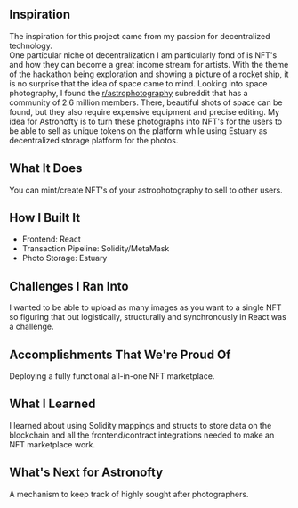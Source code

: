 ## Inspiration
The inspiration for this project came from my passion for decentralized technology.  
One particular niche of decentralization 
I am particularly fond of is NFT's and how they 
can become a great income stream for artists. 
With the theme of the hackathon being 
exploration and showing a picture of a rocket 
ship, it is no surprise that the idea of space 
came to mind. Looking into space photography, I 
found the [r/astrophotography](https://www.reddit.com/r/astrophotography/) 
subreddit that has a community of 2.6 million members. 
There, beautiful shots of space can be found, 
but they also require expensive equipment and 
precise editing. My idea for Astronofty is to 
turn these photographs into NFT's for the users 
to be able to sell as unique tokens on the 
platform while using Estuary as decentralized 
storage platform for the photos.

## What It Does
You can mint/create NFT's of your 
astrophotography to sell to other users. 

## How I Built It
- Frontend: React
- Transaction Pipeline: Solidity/MetaMask
- Photo Storage: Estuary

## Challenges I Ran Into
I wanted to be able to upload as many images as you want to a single NFT so figuring that out logistically, structurally and synchronously in React was a challenge.

## Accomplishments That We're Proud Of
Deploying a fully functional all-in-one NFT marketplace.

## What I Learned
I learned about using Solidity mappings and 
structs to store data on the blockchain and all 
the frontend/contract integrations needed to 
make an NFT marketplace work.

## What's Next for Astronofty
A mechanism to keep track of highly sought after photographers.
